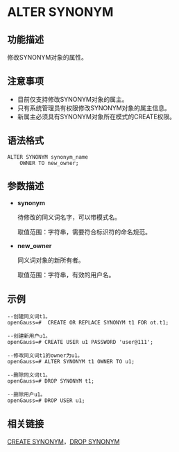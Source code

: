 # ALTER SYNONYM<a name="ZH-CN_TOPIC_0289900326"></a>

## 功能描述<a name="zh-cn_topic_0283137325_zh-cn_topic_0237122074_zh-cn_topic_0059778392_sc84e6980912549c4bbd6895f97ac39f1"></a>

修改SYNONYM对象的属性。

## 注意事项<a name="zh-cn_topic_0283137325_zh-cn_topic_0237122074_zh-cn_topic_0059778392_sb3569429c1304678895bcf79fb6304cf"></a>

-   目前仅支持修改SYNONYM对象的属主。
-   只有系统管理员有权限修改SYNONYM对象的属主信息。
-   新属主必须具有SYNONYM对象所在模式的CREATE权限。

## 语法格式<a name="zh-cn_topic_0283137325_zh-cn_topic_0237122074_section185432369210"></a>

```
ALTER SYNONYM synonym_name
    OWNER TO new_owner;
```

## 参数描述<a name="zh-cn_topic_0283137325_zh-cn_topic_0237122074_section37023591411"></a>

-   **synonym**

    待修改的同义词名字，可以带模式名。

    取值范围：字符串，需要符合标识符的命名规范。


-   **new\_owner**

    同义词对象的新所有者。

    取值范围：字符串，有效的用户名。


## 示例<a name="zh-cn_topic_0283137325_zh-cn_topic_0237122074_section162752045154311"></a>

```
--创建同义词t1。
openGauss=#  CREATE OR REPLACE SYNONYM t1 FOR ot.t1;

--创建新用户u1。
openGauss=# CREATE USER u1 PASSWORD 'user@111';

--修改同义词t1的owner为u1。
openGauss=# ALTER SYNONYM t1 OWNER TO u1;

--删除同义词t1。
openGauss=# DROP SYNONYM t1;

--删除用户u1。
openGauss=# DROP USER u1;
```

## 相关链接<a name="zh-cn_topic_0283137325_zh-cn_topic_0237122074_section613212620440"></a>

[CREATE SYNONYM](CREATE-SYNONYM.md)，[DROP SYNONYM](DROP-SYNONYM.md)

